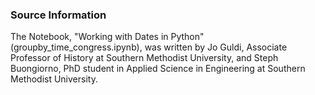 ### Source Information

The Notebook, "Working with Dates in Python" (groupby_time_congress.ipynb), was written by Jo Guldi, Associate Professor of History at Southern Methodist University, and Steph Buongiorno, PhD student in Applied Science in Engineering at Southern Methodist University.
